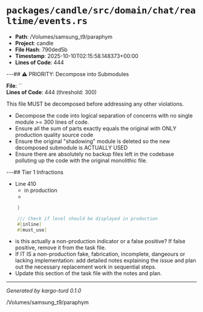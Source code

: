 # `packages/candle/src/domain/chat/realtime/events.rs`

- **Path**: /Volumes/samsung_t9/paraphym
- **Project**: candle
- **File Hash**: 790ded5b  
- **Timestamp**: 2025-10-10T02:15:58.148373+00:00  
- **Lines of Code**: 444

---## ⚠️ PRIORITY: Decompose into Submodules

**File**: ``  
**Lines of Code**: 444 (threshold: 300)

This file MUST be decomposed before addressing any other violations.

- Decompose the code into logical separation of concerns with no single module >= 300 lines of code. 
- Ensure all the sum of parts exactly equals the original with ONLY production quality source code
- Ensure the original "shadowing" module is deleted so the new decomposed submodule is ACTUALLY USED
- Ensure there are absolutely no backup files left in the codebase polluting up the code with the original monolithic file.

---## Tier 1 Infractions 


- Line 410
  - in production
  - 

```rust
    }

    /// Check if level should be displayed in production
    #[inline]
    #[must_use]
```

- is this actually a non-production indicator or a false positive? If false positive, remove it from the task file.
- If IT IS a non-production fake, fabrication, incomplete, dangeours or lacking implementation: add detailed notes explaining the issue and plan out the necessary replacement work in sequential steps. 
- Update this section of the task file with the notes and plan.

---

*Generated by kargo-turd 0.1.0*

/Volumes/samsung_t9/paraphym